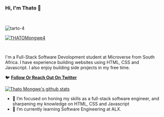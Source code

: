 ### Hi, I'm Thato 👋

<br>
<p align="left"> <img src="https://komarev.com/ghpvc/?username=tarto-4&label=Profile%20views&color=0e75b6&style=flat" alt="tarto-4" /> </p>

<p align="left"> <a href="https://twitter.com/THATOMongwe4" target="blank"><img src="https://img.shields.io/twitter/follow/THATOMongwe4?logo=twitter&style=for-the-badge" alt="THATOMongwe4" /></a> </p>
<br>


I'm a Full-Stack Software Devolopment student at Microverse from South Africa. I have experience building websites using HTML, CSS and Javascript. I also enjoy building side projects in my free time.

🐦 **[Follow Or Reach Out On Twitter](https://twitter.com/THATOMongwe4)**<br/>

[![Thato Mongwe's github stats](https://github-readme-stats.vercel.app/api?username=Tarto-4&count_private=true&show_icons=true&hide=contribs,issues)](https://github.com/anuraghazra/github-readme-stats)

- 🔭 I’m focused on honing my skills as a full-stack software engineer, and sharpening my knowledge on HTML, CSS and Javascript 
- 🌱 I’m currently learning Software Engineering at ALX.
